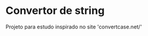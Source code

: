 <!DOCTYPE html>
<html lang ="pt-br">
<head><meta charset= "UTF-8"></head>
<body>	
  <h1> Convertor de string </h1>

  <p> Projeto para estudo inspirado no site 'convertcase.net/' </p>
 
<!-- <img src= ">  -->
